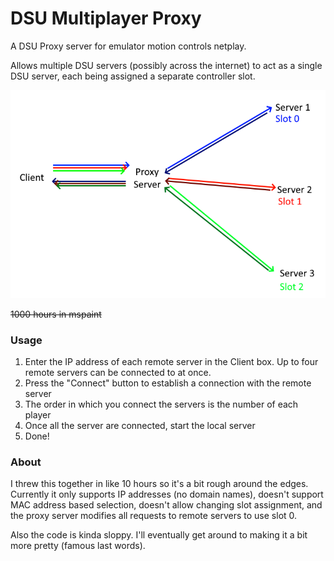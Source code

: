 # DSU Multiplayer Proxy

A DSU Proxy server for emulator motion controls netplay. 

Allows multiple DSU servers (possibly across the internet) to act as a single DSU server, each being assigned a separate controller slot.

![DSU Multi Server Diagram](DSUProxyMultiClient.png)

~~1000 hours in mspaint~~

### Usage

 1. Enter the IP address of each remote server in the Client box. Up to four remote servers can be connected to at once.
 2. Press the "Connect" button to establish a connection with the remote server
 3. The order in which you connect the servers is the number of each player
 4. Once all the server are connected, start the local server
 5. Done!

### About

I threw this together in like 10 hours so it's a bit rough around the edges. Currently it only supports IP addresses (no domain names), doesn't support MAC address based selection, doesn't allow changing slot assignment, and the proxy server modifies all requests to remote servers to use slot 0.

Also the code is kinda sloppy. I'll eventually get around to making it a bit more pretty (famous last words).